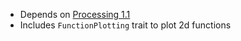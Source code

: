 * Depends on [Processing 1.1][rev]
* Includes `FunctionPlotting` trait to plot 2d functions

[rev]: http://processing.org/download/revisions.txt